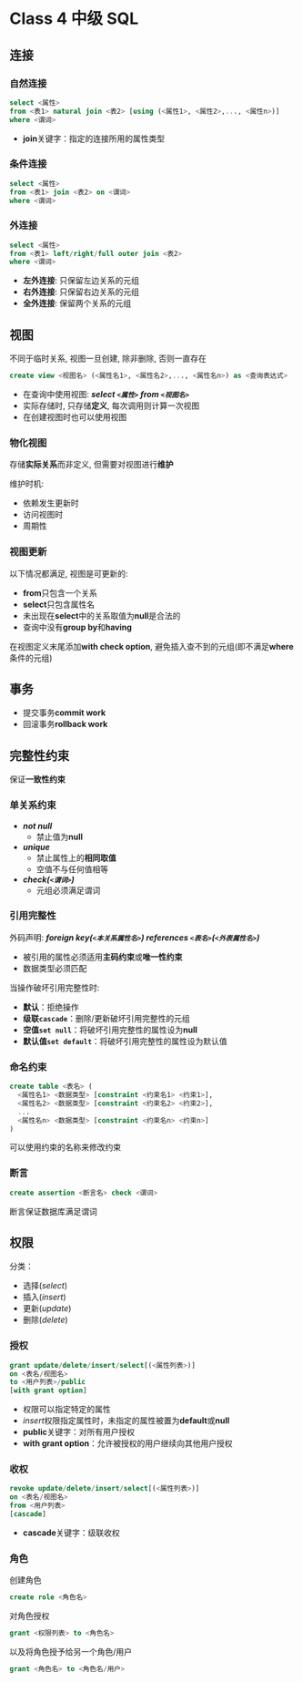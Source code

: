 # Class 4 中级 SQL

## 连接

### 自然连接

```sql
select <属性>
from <表1> natural join <表2> [using (<属性1>, <属性2>,..., <属性n>)]
where <谓词>
```

- **join**关键字：指定的连接所用的属性类型

### 条件连接

```sql
select <属性>
from <表1> join <表2> on <谓词>
where <谓词>
```

### 外连接

```sql
select <属性>
from <表1> left/right/full outer join <表2>
where <谓词>
```

- **左外连接**: 只保留左边关系的元组
- **右外连接**: 只保留右边关系的元组
- **全外连接**: 保留两个关系的元组

## 视图

不同于临时关系, 视图一旦创建, 除非删除, 否则一直存在

```sql
create view <视图名> (<属性名1>, <属性名2>,..., <属性名n>) as <查询表达式>
```

- 在查询中使用视图: **_select `<属性>` from `<视图名>`_**
- 实际存储时, 只存储**定义**, 每次调用则计算一次视图
- 在创建视图时也可以使用视图

### 物化视图

存储**实际关系**而非定义, 但需要对视图进行**维护**

维护时机:

- 依赖发生更新时
- 访问视图时
- 周期性

### 视图更新

以下情况都满足, 视图是可更新的:

- **from**只包含一个关系
- **select**只包含属性名
- 未出现在**select**中的关系取值为**null**是合法的
- 查询中没有**group by**和**having**

在视图定义末尾添加**with check option**, 避免插入查不到的元组(即不满足**where**条件的元组)

## 事务

- 提交事务**commit work**
- 回滚事务**rollback work**

## 完整性约束

保证**一致性约束**

### 单关系约束

- **_not null_**
  - 禁止值为**null**
- **_unique_**
  - 禁止属性上的**相同取值**
  - 空值不与任何值相等
- **_check(`<谓词>`)_**
  - 元组必须满足谓词

### 引用完整性

外码声明: **_foreign key(`<本关系属性名>`) references `<表名>`(`<外表属性名>`)_**

- 被引用的属性必须适用**主码约束**或**唯一性约束**
- 数据类型必须匹配

当操作破坏引用完整性时:

- **默认**：拒绝操作
- **级联`cascade`**：删除/更新破坏引用完整性的元组
- **空值`set null`**：将破坏引用完整性的属性设为**null**
- **默认值`set default`**：将破坏引用完整性的属性设为默认值

### 命名约束

```sql
create table <表名> (
  <属性名1> <数据类型> [constraint <约束名1> <约束1>],
  <属性名2> <数据类型> [constraint <约束名2> <约束2>],
  ...
  <属性名n> <数据类型> [constraint <约束名n> <约束n>]
)
```

可以使用约束的名称来修改约束

### 断言

```sql
create assertion <断言名> check <谓词>
```

断言保证数据库满足谓词

## 权限

分类：

- 选择(_select_)
- 插入(_insert_)
- 更新(_update_)
- 删除(_delete_)

### 授权

```sql
grant update/delete/insert/select[(<属性列表>)]
on <表名/视图名>
to <用户列表>/public
[with grant option]
```

- 权限可以指定特定的属性
- *insert*权限指定属性时，未指定的属性被置为**default**或**null**
- **public**关键字：对所有用户授权
- **with grant option**：允许被授权的用户继续向其他用户授权

### 收权

```sql
revoke update/delete/insert/select[(<属性列表>)]
on <表名/视图名>
from <用户列表>
[cascade]
```

- **cascade**关键字：级联收权

### 角色

创建角色

```sql
create role <角色名>
```

对角色授权

```sql
grant <权限列表> to <角色名>
```

以及将角色授予给另一个角色/用户

```sql
grant <角色名> to <角色名/用户>
```
